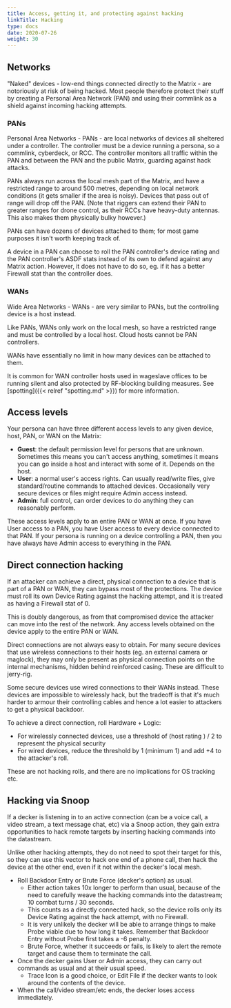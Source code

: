 ```yaml
---
title: Access, getting it, and protecting against hacking
linkTitle: Hacking
type: docs
date: 2020-07-26
weight: 30
---
```


## Networks

"Naked" devices - low-end things connected directly to the Matrix - are notoriously at risk of being hacked. Most people therefore protect their stuff by creating a Personal Area Network (PAN) and using their commlink as a shield against incoming hacking attempts.

### PANs

Personal Area Networks - PANs - are local networks of devices all sheltered under a controller. The controller must be a device running a persona, so a commlink, cyberdeck, or RCC. The controller monitors all traffic within the PAN and between the PAN and the public Matrix, guarding against hack attacks.

PANs always run across the local mesh part of the Matrix, and have a restricted range to around 500 metres, depending on local network conditions (it gets smaller if the area is noisy). Devices that pass out of range will drop off the PAN. (Note that riggers can extend their PAN to greater ranges for drone control, as their RCCs have heavy-duty antennas. This also makes them physically bulky however.)

PANs can have dozens of devices attached to them; for most game purposes it isn't worth keeping track of.

A device in a PAN can choose to roll the PAN controller's device rating and the PAN controller's ASDF stats instead of its own to defend against any Matrix action. However, it does not have to do so, eg. if it has a better Firewall stat than the controller does.

### WANs

Wide Area Networks - WANs - are very similar to PANs, but the controlling device is a host instead.

Like PANs, WANs only work on the local mesh, so have a restricted range and must be controlled by a local host. Cloud hosts cannot be PAN controllers.

WANs have essentially no limit in how many devices can be attached to them.

It is common for WAN controller hosts used in wageslave offices to be running silent and also protected by RF-blocking building measures. See [spotting]({{< relref "spotting.md" >}}) for more information.

## Access levels

Your persona can have three different access levels to any given device, host, PAN, or WAN on the Matrix:

* **Guest**: the default permission level for persons that are unknown. Sometimes this means you can't access anything, sometimes it means you can go inside a host and interact with some of it. Depends on the host.
* **User**: a normal user's access rights. Can usually read/write files, give standard/routine commands to attached devices. Occasionally very secure devices or files might require Admin access instead.
* **Admin**: full control, can order devices to do anything they can reasonably perform.

These access levels apply to an entire PAN or WAN at once. If you have User access to a PAN, you have User access to every device connected to that PAN. If your persona is running on a device controlling a PAN, then you have always have Admin access to everything in the PAN.

## Direct connection hacking

If an attacker can achieve a direct, physical connection to a device that is part of a PAN or WAN, they can bypass most of the protections. The device must roll its own Device Rating against the hacking attempt, and it is treated as having a Firewall stat of 0.

This is doubly dangerous, as from that compromised device the attacker can move into the rest of the network. Any access levels obtained on the device apply to the entire PAN or WAN.

Direct connections are not always easy to obtain. For many secure devices that use wireless connections to their hosts (eg. an external camera or maglock), they may only be present as physical connection points on the internal mechanisms, hidden behind reinforced casing. These are difficult to jerry-rig.

Some secure devices use wired connections to their WANs instead. These devices are impossible to wirelessly hack, but the tradeoff is that it's much harder to armour their controlling cables and hence a lot easier to attackers to get a physical backdoor.

To achieve a direct connection, roll Hardware + Logic:

* For wirelessly connected devices, use a threshold of (host rating ) / 2 to represent the physical security
* For wired devices, reduce the threshold by 1 (minimum 1) and add +4 to the attacker's roll.

These are not hacking rolls, and there are no implications for OS tracking etc.

## Hacking via Snoop

If a decker is listening in to an active connection (can be a voice call, a video stream, a text message chat, etc) via a Snoop action, they gain extra opportunities to hack remote targets by inserting hacking commands into the datastream.

Unlike other hacking attempts, they do not need to spot their target for this, so they can use this vector to hack one end of a phone call, then hack the device at the other end, even if it not within the decker's local mesh.

* Roll Backdoor Entry or Brute Force (decker's option) as usual.
	* Either action takes 10x longer to perform than usual, because of the need to carefully weave the hacking commands into the datastream; 10 combat turns / 30 seconds.
	* This counts as a directly connected hack, so the device rolls only its Device Rating against the hack attempt, with no Firewall.
	* It is very unlikely the decker will be able to arrange things to make Probe viable due to how long it takes. Remember that Backdoor Entry without Probe first takes a -6 penalty.
	* Brute Force, whether it succeeds or fails, is likely to alert the remote target and cause them to terminate the call.
* Once the decker gains User or Admin access, they can carry out commands as usual and at their usual speed.
	* Trace Icon is a good choice, or Edit File if the decker wants to look around the contents of the device.
* When the call/video stream/etc ends, the decker loses access immediately.